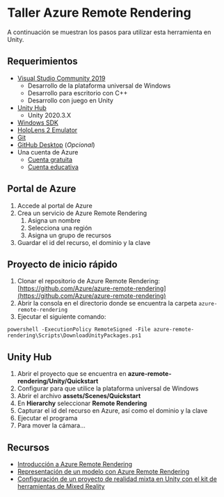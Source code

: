 # Taller Azure Remote Rendering

A continuación se muestran los pasos para utilizar esta herramienta en Unity.

## Requerimientos
- [Visual Studio Community 2019](https://visualstudio.microsoft.com/es/vs/older-downloads/)
  - Desarrollo de la plataforma universal de Windows
  - Desarrollo para escritorio con C++
  - Desarrollo con juego en Unity
- [Unity Hub](https://unity.com/es/download)
  - Unity 2020.3.X
- [Windows SDK](https://developer.microsoft.com/en-us/windows/downloads/windows-sdk/?wt.mc_id=studentamb_159817)
- [HoloLens 2 Emulator](https://learn.microsoft.com/en-us/windows/mixed-reality/develop/advanced-concepts/hololens-emulator-archive?wt.mc_id=studentamb_159817)
- [Git](https://git-scm.com/downloads)
- [GitHub Desktop](https://desktop.github.com/) (*Opcional*)
- Una cuenta de Azure
  - [Cuenta gratuita](https://azure.microsoft.com/es-es/free/?wt.mc_id=studentamb_159817)
  - [Cuenta educativa](https://azure.microsoft.com/es-es/free/students/?wt.mc_id=studentamb_159817)
  
## Portal de Azure
1. Accede al portal de Azure
2. Crea un servicio de Azure Remote Rendering
    1. Asigna un nombre
    2. Selecciona una región
    3. Asigna un grupo de recursos
3. Guardar el id del recurso, el dominio y la clave 
  
## Proyecto de inicio rápido
  
1. Clonar el repositorio de Azure Remote Rendering: [https://github.com/Azure/azure-remote-rendering](https://github.com/Azure/azure-remote-rendering)
2. Abrir la consola en el directorio donde se encuentra la carpeta ```azure-remote-rendering```
3. Ejecutar el siguiente comando: 
```
powershell -ExecutionPolicy RemoteSigned -File azure-remote-rendering\Scripts\DownloadUnityPackages.ps1
```
  
## Unity Hub
1. Abrir el proyecto que se encuentra en **azure-remote-rendering/Unity/Quickstart**
2. Configurar para que utilice la plataforma universal de Windows
3. Abrir el archivo **assets/Scenes/Quickstart**
4. En **Hierarchy** seleccionar **Remote Rendering**
5. Capturar el id del recurso en Azure, así como el dominio y la clave
6. Ejecutar el programa
7. Para mover la cámara...

## Recursos
- [Introducción a Azure Remote Rendering](https://learn.microsoft.com/es-es/training/modules/intro-to-azure-remote-rendering/?wt.mc_id=studentamb_159817)
- [Representación de un modelo con Azure Remote Rendering](https://learn.microsoft.com/es-es/training/modules/render-model-azure-remote-rendering-unity/?wt.mc_id=studentamb_159817)
- [Configuración de un proyecto de realidad mixta en Unity con el kit de herramientas de Mixed Reality](https://learn.microsoft.com/es-es/training/modules/mixed-reality-toolkit-project-unity/?wt.mc_id=studentamb_159817)
